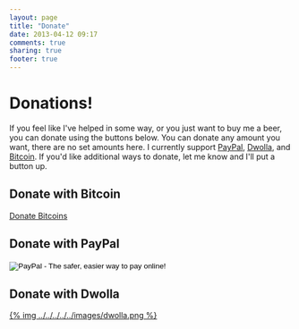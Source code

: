 ```yaml
---
layout: page
title: "Donate"
date: 2013-04-12 09:17
comments: true
sharing: true
footer: true
---
```


# Donations!

If you feel like I've helped in some way, or you just want to buy me a beer, you can donate using the buttons below. You can donate any amount you want, there are no set amounts here. I currently support [PayPal](https://www.paypal.com), [Dwolla](https://www.dwolla.com), and [Bitcoin](http://bitcoin.org/en/). If you'd like additional ways to donate, let me know and I'll put a button up.

## Donate with Bitcoin

<a class="coinbase-button" data-code="f86db59461ba66249b10ffe3f68a9f16" data-button-style="donation_large" href="https://coinbase.com/checkouts/f86db59461ba66249b10ffe3f68a9f16">Donate Bitcoins</a><script src="https://coinbase.com/assets/button.js" type="text/javascript"></script>

## Donate with PayPal

<form action="https://www.paypal.com/cgi-bin/webscr" method="post" target="_top">
<input type="hidden" name="cmd" value="_s-xclick">
<input type="hidden" name="hosted_button_id" value="X89X7AVZHPZTS">
<input type="image" src="https://www.paypalobjects.com/en_US/i/btn/btn_donateCC_LG.gif" border="0" name="submit" alt="PayPal - The safer, easier way to pay online!">
<img alt="" border="0" src="https://www.paypalobjects.com/en_US/i/scr/pixel.gif" width="1" height="1">
</form>


## Donate with Dwolla

[{% img ../../../../../images/dwolla.png %}](https://www.dwolla.com/hub/samurailink3)
